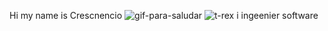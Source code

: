 Hi my name is Crescnencio ![gif-para-saludar](https://user-images.githubusercontent.com/94093619/162856936-dc389d5a-3dec-4aac-b6e9-840ae88f7f04.gif)
![t-rex](https://user-images.githubusercontent.com/94093619/162856963-f3887236-dbdb-49f6-85bb-4f30b1d2f1ec.gif)
i ingeenier software 
